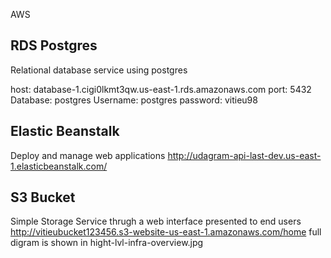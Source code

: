 AWS
## RDS Postgres
Relational database service using postgres 

host: database-1.cigi0lkmt3qw.us-east-1.rds.amazonaws.com
port: 5432
Database: postgres
Username: postgres
password: vitieu98


## Elastic Beanstalk
Deploy and manage web applications
http://udagram-api-last-dev.us-east-1.elasticbeanstalk.com/

## S3 Bucket
Simple Storage Service thrugh a web interface presented to end users 
http://vitieubucket123456.s3-website-us-east-1.amazonaws.com/home
full digram is shown in hight-lvl-infra-overview.jpg